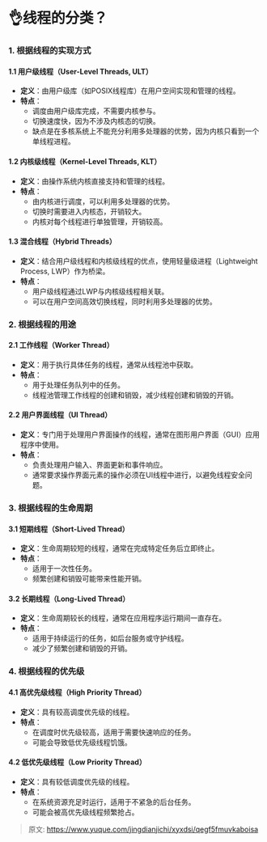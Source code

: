 # 👌线程的分类？

### 1. 根据线程的实现方式
#### 1.1 用户级线程（User-Level Threads, ULT）
+ **定义**：由用户级库（如POSIX线程库）在用户空间实现和管理的线程。
+ **特点**：
    - 调度由用户级库完成，不需要内核参与。
    - 切换速度快，因为不涉及内核态的切换。
    - 缺点是在多核系统上不能充分利用多处理器的优势，因为内核只看到一个单线程进程。

#### 1.2 内核级线程（Kernel-Level Threads, KLT）
+ **定义**：由操作系统内核直接支持和管理的线程。
+ **特点**：
    - 由内核进行调度，可以利用多处理器的优势。
    - 切换时需要进入内核态，开销较大。
    - 内核对每个线程进行单独管理，开销较高。

#### 1.3 混合线程（Hybrid Threads）
+ **定义**：结合用户级线程和内核级线程的优点，使用轻量级进程（Lightweight Process, LWP）作为桥梁。
+ **特点**：
    - 用户级线程通过LWP与内核级线程相关联。
    - 可以在用户空间高效切换线程，同时利用多处理器的优势。

### 2. 根据线程的用途
#### 2.1 工作线程（Worker Thread）
+ **定义**：用于执行具体任务的线程，通常从线程池中获取。
+ **特点**：
    - 用于处理任务队列中的任务。
    - 线程池管理工作线程的创建和销毁，减少线程创建和销毁的开销。

#### 2.2 用户界面线程（UI Thread）
+ **定义**：专门用于处理用户界面操作的线程，通常在图形用户界面（GUI）应用程序中使用。
+ **特点**：
    - 负责处理用户输入、界面更新和事件响应。
    - 通常要求操作界面元素的操作必须在UI线程中进行，以避免线程安全问题。

### 3. 根据线程的生命周期
#### 3.1 短期线程（Short-Lived Thread）
+ **定义**：生命周期较短的线程，通常在完成特定任务后立即终止。
+ **特点**：
    - 适用于一次性任务。
    - 频繁创建和销毁可能带来性能开销。

#### 3.2 长期线程（Long-Lived Thread）
+ **定义**：生命周期较长的线程，通常在应用程序运行期间一直存在。
+ **特点**：
    - 适用于持续运行的任务，如后台服务或守护线程。
    - 减少了频繁创建和销毁的开销。

### 4. 根据线程的优先级
#### 4.1 高优先级线程（High Priority Thread）
+ **定义**：具有较高调度优先级的线程。
+ **特点**：
    - 在调度时优先级较高，适用于需要快速响应的任务。
    - 可能会导致低优先级线程饥饿。

#### 4.2 低优先级线程（Low Priority Thread）
+ **定义**：具有较低调度优先级的线程。
+ **特点**：
    - 在系统资源充足时运行，适用于不紧急的后台任务。
    - 可能会被高优先级线程频繁抢占。



> 原文: <https://www.yuque.com/jingdianjichi/xyxdsi/qegf5fmuvkaboisa>
